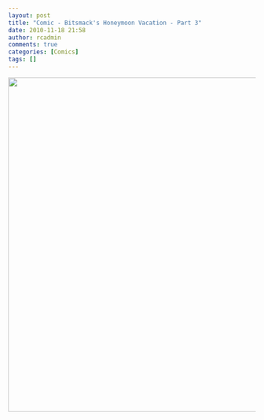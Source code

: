 ```yaml
---
layout: post
title: "Comic - Bitsmack's Honeymoon Vacation - Part 3"
date: 2010-11-18 21:58
author: rcadmin
comments: true
categories: [Comics]
tags: []
---
```

<a href="http://bitsmack.com/comics/2010/11/18/comic-bitsmack…acation-part-3/"><img src="http://dl.bitsmack.com/uploads/2010/11/20101118.jpg" alt="" title="Oh yeah, they say life goes on, long after you've inadvertently made fun of two strangers" width="680" height="680" class="alignnone size-full wp-image-2094" /></a>
